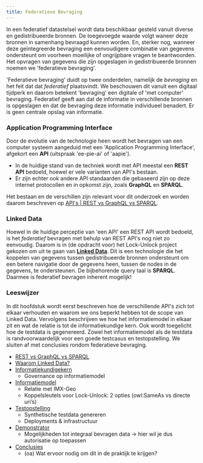 ```yaml
---
title: Federatieve Bevraging
---
```

In een federatief datastelsel wordt data beschikbaar gesteld vanuit diverse en gedistribueerde bronnen. De toegevoegde waarde volgt waneer deze bronnen in samenhang bevraagd kunnen worden. En, sterker nog, wanneer deze geïntegreerde bevraging een eenvoudigere combinatie van gegevens ondersteunt om voorheen moeilijke of ongrijpbare vragen te beantwoorden. Het opvragen van gegevens die zijn opgeslagen in gedistribueerde bronnen noemen we 'federatieve bevraging'. 

'Federatieve bevraging' duidt op twee onderdelen, namelijk de _bevraging_ en het feit dat dat _federatief_ plaatsvindt. We beschouwen dit vanuit een digitaal tijdperk en daarom betekent 'bevraging' een digitale of 'met computer' bevraging. Federatief geeft aan dat de informatie in verschillende bronnen is opgeslagen en dat de bevraging deze informatie individueel benadert. Er is geen centrale opslag van informatie. 

### Application Programming Interface 
Door de evolutie van de technologie heen wordt het bevragen van een computer systeem aangeduid met een 'Application Programming Interface', afgekort een **API** (uitspraak 'ee-pie-ai' of 'aapie').

- In de huidige stand van de techniek wordt met API meestal een **REST API** bedoeld, hoewel er vele varianten van API's bestaan. 
- Er zijn echter ook andere API standaarden die gebaseerd zijn op deze internet protocollen en in opkomst zijn, zoals **GraphQL** en **SPARQL**. 

Het bestaan en de verschillen zijn relevant voor dit onderzoek en worden daarom beschreven op [API's | REST vs GraphQL vs SPARQL](apis.md).

### Linked Data

Hoewel in de huidige perceptie van 'een API' een REST API wordt bedoeld, is het _federatief_ bevragen met behulp van REST API's nog niet zo eenvoudig. Daarom is in (de opdracht voor) het Lock-Unlock project gekozen om uit te gaan van **[Linked Data](linkeddata.md)**. Dit is een technologie die het koppelen van gegevens tussen gedistribueerde bronnen ondersteunt om een betere navigatie door de gegevens heen, tussen de nodes in de gegevens, te ondersteunen. De bijbehorende query taal is **SPARQL**. Daarmee is federatief bevragen inherent mogelijk!

### Leeswijzer
In dit hoofdstuk wordt eerst beschreven hoe de verschillende API's zich tot elkaar verhouden en waarom we ons beperkt hebben tot de scope van Linked Data. Vervolgens beschrijven we hoe het informatiemodel in elkaar zit en wat de relatie is tot de informatiekundige kern. Ook wordt toegelicht hoe de testdata is gegenereerd. Zowel het informatiemodel als de testdata is randvoorwaardelijk voor een goede testcasus en testopstelling. We sluiten af met conclusies rondom federatieve bevraging.

- [REST vs GraphQL vs SPARQL](./apis.md)
- [Waarom Linked Data?](./linkeddata.md)
- [Informatiekundigekern](./informatiekundigekern.md)
    - Governance op informatiemodel
- [Informatiemodel](./informatiemodel.md)
    - Relatie met IMX-Geo
    - Koppelsleutels voor Lock-Unlock: 2 opties (owl:SameAs vs directe uri’s)
- [Testopstelling](./testopstelling.md)
    - Synthetische testdata genereren
    - Deployments & infrastructuur
- [Demonstrator](./demonstrator.md)
    - Mogelijkheden tot integraal bevragen data -> hier wil je dus autorisatie op toepassen
- [Conclusies](./conclusies.md)
    - (oa) Wat ervoor nodig om dit in de praktijk te krijgen?